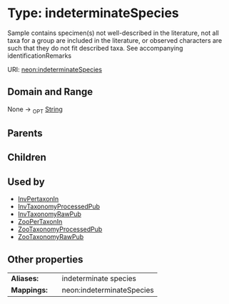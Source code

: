 
# Type: indeterminateSpecies


Sample contains specimen(s) not well-described in the literature, not all taxa for a group are included in the literature, or observed characters are such that they do not fit described taxa. See accompanying identificationRemarks

URI: [neon:indeterminateSpecies](https://data.neonscience.org/indeterminateSpecies)


## Domain and Range

None ->  <sub>OPT</sub> [String](types/String.md)

## Parents


## Children


## Used by

 * [InvPertaxonIn](InvPertaxonIn.md)
 * [InvTaxonomyProcessedPub](InvTaxonomyProcessedPub.md)
 * [InvTaxonomyRawPub](InvTaxonomyRawPub.md)
 * [ZooPerTaxonIn](ZooPerTaxonIn.md)
 * [ZooTaxonomyProcessedPub](ZooTaxonomyProcessedPub.md)
 * [ZooTaxonomyRawPub](ZooTaxonomyRawPub.md)

## Other properties

|  |  |  |
| --- | --- | --- |
| **Aliases:** | | indeterminate species |
| **Mappings:** | | neon:indeterminateSpecies |

